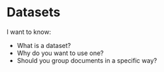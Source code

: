 # Datasets

I want to know:

* What is a dataset?
* Why do you want to use one?
* Should you group documents in a specific way?

